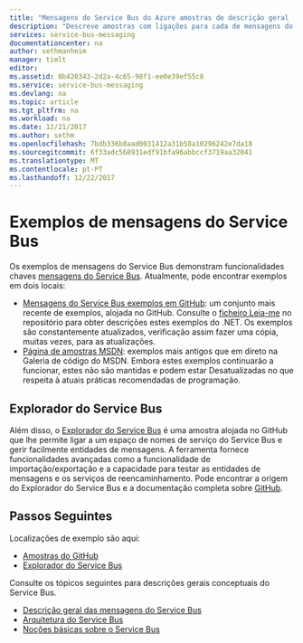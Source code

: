 ```yaml
---
title: "Mensagens do Service Bus do Azure amostras de descrição geral | Microsoft Docs"
description: "Descreve amostras com ligações para cada de mensagens do Service Bus"
services: service-bus-messaging
documentationcenter: na
author: sethmanheim
manager: timlt
editor: 
ms.assetid: 0b420343-2d2a-4c65-98f1-ee0e39ef55c8
ms.service: service-bus-messaging
ms.devlang: na
ms.topic: article
ms.tgt_pltfrm: na
ms.workload: na
ms.date: 12/21/2017
ms.author: sethm
ms.openlocfilehash: 7bdb336b8aad0031412a31b58a10296242e7da18
ms.sourcegitcommit: 6f33adc568931edf91bfa96abbccf3719aa32041
ms.translationtype: MT
ms.contentlocale: pt-PT
ms.lasthandoff: 12/22/2017
---
```

# <a name="service-bus-messaging-samples"></a>Exemplos de mensagens do Service Bus

Os exemplos de mensagens do Service Bus demonstram funcionalidades chaves [mensagens do Service Bus](https://azure.microsoft.com/services/service-bus/). Atualmente, pode encontrar exemplos em dois locais:

- [Mensagens do Service Bus exemplos em GitHub](https://github.com/Azure/azure-service-bus/tree/master/samples/DotNet): um conjunto mais recente de exemplos, alojada no GitHub. Consulte o [ficheiro Leia-me](https://github.com/Azure/azure-service-bus/blob/master/samples/DotNet/Microsoft.ServiceBus.Messaging/README.md) no repositório para obter descrições estes exemplos do .NET. Os exemplos são constantemente atualizados, verificação assim fazer uma cópia, muitas vezes, para as atualizações.
- [Página de amostras MSDN](https://code.msdn.microsoft.com/site/search?query=service%20bus&f%5B0%5D.Value=service%20bus&f%5B0%5D.Type=SearchText&ac=5): exemplos mais antigos que em direto na Galeria de código do MSDN. Embora estes exemplos continuarão a funcionar, estes não são mantidas e podem estar Desatualizadas no que respeita à atuais práticas recomendadas de programação.
 
## <a name="service-bus-explorer"></a>Explorador do Service Bus

Além disso, o [Explorador do Service Bus](https://github.com/paolosalvatori/ServiceBusExplorer) é uma amostra alojada no GitHub que lhe permite ligar a um espaço de nomes de serviço do Service Bus e gerir facilmente entidades de mensagens. A ferramenta fornece funcionalidades avançadas como a funcionalidade de importação/exportação e a capacidade para testar as entidades de mensagens e os serviços de reencaminhamento. Pode encontrar a origem do Explorador do Service Bus e a documentação completa sobre [GitHub](https://github.com/paolosalvatori/ServiceBusExplorer).

## <a name="next-steps"></a>Passos Seguintes

Localizações de exemplo são aqui:

- [Amostras do GitHub](https://github.com/Azure/azure-service-bus/tree/master/samples)
- [Explorador do Service Bus](https://github.com/paolosalvatori/ServiceBusExplorer)

Consulte os tópicos seguintes para descrições gerais conceptuais do Service Bus.

* [Descrição geral das mensagens do Service Bus](service-bus-messaging-overview.md)
* [Arquitetura do Service Bus](service-bus-architecture.md)
* [Noções básicas sobre o Service Bus](service-bus-fundamentals-hybrid-solutions.md)

